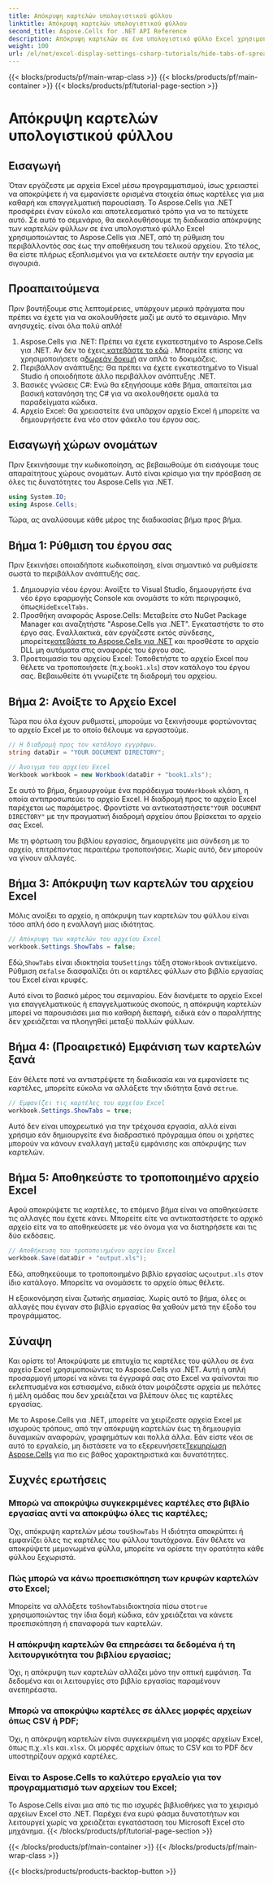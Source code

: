 ```yaml
---
title: Απόκρυψη καρτελών υπολογιστικού φύλλου
linktitle: Απόκρυψη καρτελών υπολογιστικού φύλλου
second_title: Aspose.Cells for .NET API Reference
description: Απόκρυψη καρτελών σε ένα υπολογιστικό φύλλο Excel χρησιμοποιώντας το Aspose.Cells για .NET. Μάθετε πώς να αποκρύπτετε και να εμφανίζετε μέσω προγραμματισμού καρτέλες φύλλων με λίγα απλά βήματα.
weight: 100
url: /el/net/excel-display-settings-csharp-tutorials/hide-tabs-of-spreadsheet/
---
```


{{< blocks/products/pf/main-wrap-class >}}
{{< blocks/products/pf/main-container >}}
{{< blocks/products/pf/tutorial-page-section >}}

# Απόκρυψη καρτελών υπολογιστικού φύλλου

## Εισαγωγή

Όταν εργάζεστε με αρχεία Excel μέσω προγραμματισμού, ίσως χρειαστεί να αποκρύψετε ή να εμφανίσετε ορισμένα στοιχεία όπως καρτέλες για μια καθαρή και επαγγελματική παρουσίαση. Το Aspose.Cells για .NET προσφέρει έναν εύκολο και αποτελεσματικό τρόπο για να το πετύχετε αυτό. Σε αυτό το σεμινάριο, θα ακολουθήσουμε τη διαδικασία απόκρυψης των καρτελών φύλλων σε ένα υπολογιστικό φύλλο Excel χρησιμοποιώντας το Aspose.Cells για .NET, από τη ρύθμιση του περιβάλλοντός σας έως την αποθήκευση του τελικού αρχείου. Στο τέλος, θα είστε πλήρως εξοπλισμένοι για να εκτελέσετε αυτήν την εργασία με σιγουριά.

## Προαπαιτούμενα

Πριν βουτήξουμε στις λεπτομέρειες, υπάρχουν μερικά πράγματα που πρέπει να έχετε για να ακολουθήσετε μαζί με αυτό το σεμινάριο. Μην ανησυχείς. είναι όλα πολύ απλά!

1.  Aspose.Cells για .NET: Πρέπει να έχετε εγκατεστημένο το Aspose.Cells για .NET. Αν δεν το έχεις,[κατεβάστε το εδώ](https://releases.aspose.com/cells/net/) . Μπορείτε επίσης να χρησιμοποιήσετε α[δωρεάν δοκιμή](https://releases.aspose.com/) αν απλά το δοκιμάζεις.
2. Περιβάλλον ανάπτυξης: Θα πρέπει να έχετε εγκατεστημένο το Visual Studio ή οποιοδήποτε άλλο περιβάλλον ανάπτυξης .NET.
3. Βασικές γνώσεις C#: Ενώ θα εξηγήσουμε κάθε βήμα, απαιτείται μια βασική κατανόηση της C# για να ακολουθήσετε ομαλά τα παραδείγματα κώδικα.
4. Αρχείο Excel: Θα χρειαστείτε ένα υπάρχον αρχείο Excel ή μπορείτε να δημιουργήσετε ένα νέο στον φάκελο του έργου σας.

## Εισαγωγή χώρων ονομάτων

Πριν ξεκινήσουμε την κωδικοποίηση, ας βεβαιωθούμε ότι εισάγουμε τους απαραίτητους χώρους ονομάτων. Αυτό είναι κρίσιμο για την πρόσβαση σε όλες τις δυνατότητες του Aspose.Cells για .NET.

```csharp
using System.IO;
using Aspose.Cells;
```

Τώρα, ας αναλύσουμε κάθε μέρος της διαδικασίας βήμα προς βήμα.

## Βήμα 1: Ρύθμιση του έργου σας

Πριν ξεκινήσει οποιαδήποτε κωδικοποίηση, είναι σημαντικό να ρυθμίσετε σωστά το περιβάλλον ανάπτυξής σας.

1.  Δημιουργία νέου έργου: Ανοίξτε το Visual Studio, δημιουργήστε ένα νέο έργο εφαρμογής Console και ονομάστε το κάτι περιγραφικό, όπως`HideExcelTabs`.
2. Προσθήκη αναφοράς Aspose.Cells: Μεταβείτε στο NuGet Package Manager και αναζητήστε "Aspose.Cells για .NET". Εγκαταστήστε το στο έργο σας.
 Εναλλακτικά, εάν εργάζεστε εκτός σύνδεσης, μπορείτε[κατεβάστε το Aspose.Cells για .NET](https://releases.aspose.com/cells/net/) και προσθέστε το αρχείο DLL μη αυτόματα στις αναφορές του έργου σας.
3. Προετοιμασία του αρχείου Excel: Τοποθετήστε το αρχείο Excel που θέλετε να τροποποιήσετε (π.χ.`book1.xls`) στον κατάλογο του έργου σας. Βεβαιωθείτε ότι γνωρίζετε τη διαδρομή του αρχείου.

## Βήμα 2: Ανοίξτε το Αρχείο Excel

Τώρα που όλα έχουν ρυθμιστεί, μπορούμε να ξεκινήσουμε φορτώνοντας το αρχείο Excel με το οποίο θέλουμε να εργαστούμε.

```csharp
// Η διαδρομή προς τον κατάλογο εγγράφων.
string dataDir = "YOUR DOCUMENT DIRECTORY";

// Άνοιγμα του αρχείου Excel
Workbook workbook = new Workbook(dataDir + "book1.xls");
```

 Σε αυτό το βήμα, δημιουργούμε ένα παράδειγμα του`Workbook` κλάση, η οποία αντιπροσωπεύει το αρχείο Excel. Η διαδρομή προς το αρχείο Excel παρέχεται ως παράμετρος. Φροντίστε να αντικαταστήσετε`"YOUR DOCUMENT DIRECTORY"` με την πραγματική διαδρομή αρχείου όπου βρίσκεται το αρχείο σας Excel.

Με τη φόρτωση του βιβλίου εργασίας, δημιουργείτε μια σύνδεση με το αρχείο, επιτρέποντας περαιτέρω τροποποιήσεις. Χωρίς αυτό, δεν μπορούν να γίνουν αλλαγές.

## Βήμα 3: Απόκρυψη των καρτελών του αρχείου Excel

Μόλις ανοίξει το αρχείο, η απόκρυψη των καρτελών του φύλλου είναι τόσο απλή όσο η εναλλαγή μιας ιδιότητας.

```csharp
// Απόκρυψη των καρτελών του αρχείου Excel
workbook.Settings.ShowTabs = false;
```

 Εδώ,`ShowTabs` είναι ιδιοκτησία του`Settings` τάξη στο`Workbook` αντικείμενο. Ρύθμιση σε`false` διασφαλίζει ότι οι καρτέλες φύλλων στο βιβλίο εργασίας του Excel είναι κρυφές.

Αυτό είναι το βασικό μέρος του σεμιναρίου. Εάν διανέμετε το αρχείο Excel για επαγγελματικούς ή επαγγελματικούς σκοπούς, η απόκρυψη καρτελών μπορεί να παρουσιάσει μια πιο καθαρή διεπαφή, ειδικά εάν ο παραλήπτης δεν χρειάζεται να πλοηγηθεί μεταξύ πολλών φύλλων.

## Βήμα 4: (Προαιρετικό) Εμφάνιση των καρτελών ξανά

 Εάν θέλετε ποτέ να αντιστρέψετε τη διαδικασία και να εμφανίσετε τις καρτέλες, μπορείτε εύκολα να αλλάξετε την ιδιότητα ξανά σε`true`.

```csharp
// Εμφανίζει τις καρτέλες του αρχείου Excel
workbook.Settings.ShowTabs = true;
```

Αυτό δεν είναι υποχρεωτικό για την τρέχουσα εργασία, αλλά είναι χρήσιμο εάν δημιουργείτε ένα διαδραστικό πρόγραμμα όπου οι χρήστες μπορούν να κάνουν εναλλαγή μεταξύ εμφάνισης και απόκρυψης των καρτελών.

## Βήμα 5: Αποθηκεύστε το τροποποιημένο αρχείο Excel

Αφού αποκρύψετε τις καρτέλες, το επόμενο βήμα είναι να αποθηκεύσετε τις αλλαγές που έχετε κάνει. Μπορείτε είτε να αντικαταστήσετε το αρχικό αρχείο είτε να το αποθηκεύσετε με νέο όνομα για να διατηρήσετε και τις δύο εκδόσεις.

```csharp
// Αποθήκευση του τροποποιημένου αρχείου Excel
workbook.Save(dataDir + "output.xls");
```

 Εδώ, αποθηκεύουμε το τροποποιημένο βιβλίο εργασίας ως`output.xls` στον ίδιο κατάλογο. Μπορείτε να ονομάσετε το αρχείο όπως θέλετε.

Η εξοικονόμηση είναι ζωτικής σημασίας. Χωρίς αυτό το βήμα, όλες οι αλλαγές που έγιναν στο βιβλίο εργασίας θα χαθούν μετά την έξοδο του προγράμματος.

## Σύναψη

Και ορίστε το! Αποκρύψατε με επιτυχία τις καρτέλες του φύλλου σε ένα αρχείο Excel χρησιμοποιώντας το Aspose.Cells για .NET. Αυτή η απλή προσαρμογή μπορεί να κάνει τα έγγραφά σας στο Excel να φαίνονται πιο εκλεπτυσμένα και εστιασμένα, ειδικά όταν μοιράζεστε αρχεία με πελάτες ή μέλη ομάδας που δεν χρειάζεται να βλέπουν όλες τις καρτέλες εργασίας.

 Με το Aspose.Cells για .NET, μπορείτε να χειρίζεστε αρχεία Excel με ισχυρούς τρόπους, από την απόκρυψη καρτελών έως τη δημιουργία δυναμικών αναφορών, γραφημάτων και πολλά άλλα. Εάν είστε νέοι σε αυτό το εργαλείο, μη διστάσετε να το εξερευνήσετε[Τεκμηρίωση Aspose.Cells](https://reference.aspose.com/cells/net/) για πιο εις βάθος χαρακτηριστικά και δυνατότητες.

## Συχνές ερωτήσεις

### Μπορώ να αποκρύψω συγκεκριμένες καρτέλες στο βιβλίο εργασίας αντί να αποκρύψω όλες τις καρτέλες;  
 Όχι, απόκρυψη καρτελών μέσω του`ShowTabs` Η ιδιότητα αποκρύπτει ή εμφανίζει όλες τις καρτέλες του φύλλου ταυτόχρονα. Εάν θέλετε να αποκρύψετε μεμονωμένα φύλλα, μπορείτε να ορίσετε την ορατότητα κάθε φύλλου ξεχωριστά.

### Πώς μπορώ να κάνω προεπισκόπηση των κρυφών καρτελών στο Excel;  
 Μπορείτε να αλλάξετε το`ShowTabs`ιδιοκτησία πίσω στο`true` χρησιμοποιώντας την ίδια δομή κώδικα, εάν χρειάζεται να κάνετε προεπισκόπηση ή επαναφορά των καρτελών.

### Η απόκρυψη καρτελών θα επηρεάσει τα δεδομένα ή τη λειτουργικότητα του βιβλίου εργασίας;  
Όχι, η απόκρυψη των καρτελών αλλάζει μόνο την οπτική εμφάνιση. Τα δεδομένα και οι λειτουργίες στο βιβλίο εργασίας παραμένουν ανεπηρέαστα.

### Μπορώ να αποκρύψω καρτέλες σε άλλες μορφές αρχείων όπως CSV ή PDF;  
 Όχι, η απόκρυψη καρτελών είναι συγκεκριμένη για μορφές αρχείων Excel, όπως π.χ`.xls` και`.xlsx`. Οι μορφές αρχείων όπως το CSV και το PDF δεν υποστηρίζουν αρχικά καρτέλες.

### Είναι το Aspose.Cells το καλύτερο εργαλείο για τον προγραμματισμό των αρχείων του Excel;  
Το Aspose.Cells είναι μια από τις πιο ισχυρές βιβλιοθήκες για το χειρισμό αρχείων Excel στο .NET. Παρέχει ένα ευρύ φάσμα δυνατοτήτων και λειτουργεί χωρίς να χρειάζεται εγκατάσταση του Microsoft Excel στο μηχάνημα.
{{< /blocks/products/pf/tutorial-page-section >}}

{{< /blocks/products/pf/main-container >}}
{{< /blocks/products/pf/main-wrap-class >}}

{{< blocks/products/products-backtop-button >}}
